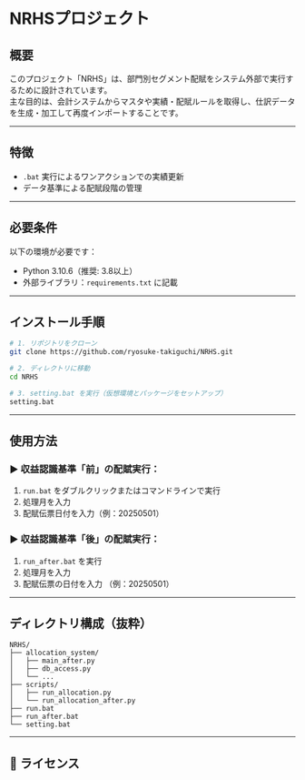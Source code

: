 # NRHSプロジェクト

## 概要
このプロジェクト「NRHS」は、部門別セグメント配賦をシステム外部で実行するために設計されています。  
主な目的は、会計システムからマスタや実績・配賦ルールを取得し、仕訳データを生成・加工して再度インポートすることです。

---

## 特徴
- `.bat` 実行によるワンアクションでの実績更新
- データ基準による配賦段階の管理

---

## 必要条件
以下の環境が必要です：

- Python 3.10.6（推奨: 3.8以上）
- 外部ライブラリ：`requirements.txt` に記載

---

## インストール手順

```bash
# 1. リポジトリをクローン
git clone https://github.com/ryosuke-takiguchi/NRHS.git

# 2. ディレクトリに移動
cd NRHS

# 3. setting.bat を実行（仮想環境とパッケージをセットアップ）
setting.bat
```

---

## 使用方法

### ▶ 収益認識基準「前」の配賦実行：

1. `run.bat` をダブルクリックまたはコマンドラインで実行  
2. 処理月を入力  
3. 配賦伝票日付を入力（例：20250501）  

### ▶ 収益認識基準「後」の配賦実行：

1. `run_after.bat` を実行  
2. 処理月を入力  
3. 配賦伝票の日付を入力 （例：20250501）

---

## ディレクトリ構成（抜粋）

```
NRHS/
├── allocation_system/
│   ├── main_after.py
│   ├── db_access.py
│   └── ...
├── scripts/
│   ├── run_allocation.py
│   └── run_allocation_after.py
├── run.bat
├── run_after.bat
└── setting.bat
```

---

## 📄 ライセンス
